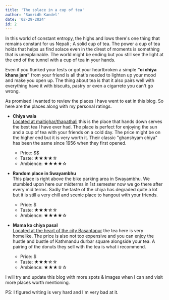 ```yaml
---
title: 'The solace in a cup of tea'
author: 'Samridh Kandel'
date: '02-29-2024'
id: 2
--- 
```


In this world of constant entropy, the highs and lows there's one thing that remains constant for us Nepali ; A solid cup of tea. The power a cup of tea holds that helps us find solace even in the direst of moments is something that is unexplainable. The world might be ending but you still see the light at the end of the tunnel with a cup of tea in your hands.  

Even if you flunked your tests or got your heartbroken a simple **"oi chiya khana jam"** from your friend is all that's needed to lighten up your mood and make you open up. The thing about tea is that it also pairs well with everything have it with biscuits, pastry or even a cigarrete you can't go wrong. 


As promised i wanted to review the places I have went to eat in this blog. So here are the places along with my personal ratings.

- **Chiya wala**  
  [Located at maitighar/thapathali](https://www.google.com/maps/place/Chiyawala+since+1956/@27.6907413,85.3198558,19z/data=!4m6!3m5!1s0x39eb1918d2775257:0x13bd6ea37f73da86!8m2!3d27.6906262!4d85.3207075!16s%2Fg%2F11h27mqjcq?entry=ttu) this is the place that hands down serves the best tea I have ever had. The place is perfect for enjoying the sun and a cup of tea with your friends on a cold day. The price might be on the higher end but it is very worth it. Their classic "ghanshyam chiya" has been the same since 1956 when they first opened.  
    - Price: $$
    - Taste: ★★★★☆
    - Ambience: ★★★★☆

- **Random place in Swayambhu**  
    This place is right above the bike parking area in Swayambhu. We stumbled upon here our midterms in 1st semester now we go there after every mid terms. Sadly the taste of the chiya has degraded quite a lot but it is still a very chill and scenic place to hangout with your friends.  
    - Price: $
    - Taste: ★★★☆☆
    - Ambience: ★★★★☆

- **Mama ko chiya pasal**  
    [Located at the heart of the city Basantapur](https://www.google.com/maps/place/Mama's+Tea+Shop/@27.7034402,85.3072371,21z/data=!4m14!1m7!3m6!1s0x39eb1918d2775257:0x13bd6ea37f73da86!2sChiyawala+since+1956!8m2!3d27.6906262!4d85.3207075!16s%2Fg%2F11h27mqjcq!3m5!1s0x39eb18566b70444f:0x12438ddf602f4727!8m2!3d27.7033455!4d85.307433!16s%2Fg%2F11b6hykylr?entry=ttu) the tea here is very homelike. The price is also not too expensive and you can enjoy the hustle and bustle of Kathmandu durbar square alongside your tea. A pairing of the donuts they sell with the tea is what i recommend.  
    - Price: $
    - Taste: ★★★☆☆
    - Ambience: ★★★☆☆

I will try and update this blog with more spots & images when I can and visit more places worth mentioning. 

PS: I figured writing is very hard and I'm very bad at it.
